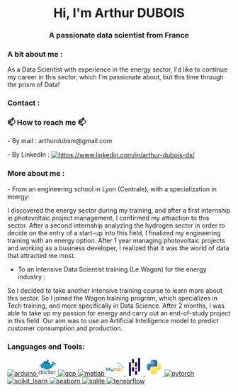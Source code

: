 <h1 align="center">Hi, I'm Arthur DUBOIS</h1>
<h3 align="center">A passionate data scientist from France</h3>


<h3 align="left"> A bit about me :</h3>
<p align="left">
As a Data Scientist with experience in the energy sector, I'd like to continue my career in this sector, which I'm passionate about, but this time through the prism of Data!

<h3 align="left"> Contact :</h3>

<h3 align="left"> 📫 How to reach me 📫 </h3>
- By mail : arthurdubsm@gmail.com
<p align="left">
- By LinkedIn : <a href="https://linkedin.com/in/https://www.linkedin.com/in/arthur-dubois-ds/" target="blank"><img align="center" src="https://raw.githubusercontent.com/rahuldkjain/github-profile-readme-generator/master/src/images/icons/Social/linked-in-alt.svg" alt="https://www.linkedin.com/in/arthur-dubois-ds/" height="30" width="40" /></a>
</p>

<h3 align="left"> More about me :</h3>
<p align="left">
- From an engineering school in Lyon (Centrale), with a specialization in energy: 

  
I discovered the energy sector during my training, and after a first internship in photovoltaic project management, I confirmed my attraction to this sector. After a second internship analyzing the hydrogen sector in order to decide on the entry of a start-up into this field, I finalized my engineering training with an energy option.
After 1 year managing photovoltaic projects and working as a business developer, I realized that it was the world of data that attracted me most. 


- To an intensive Data Scientist training (Le Wagon) for the energy industry :


So I decided to take another intensive training course to learn more about this sector. So I joined the Wagon training program, which specializes in Tech training, and more specifically in Data Science. After 2 months, I was able to take up my passion for energy and carry out an end-of-study project in this field. Our aim was to use an Artificial Intelligence model to predict customer consumption and production.
</p>

<h3 align="left">Languages and Tools:</h3>
<p align="left"> <a href="https://www.arduino.cc/" target="_blank" rel="noreferrer"> <img src="https://cdn.worldvectorlogo.com/logos/arduino-1.svg" alt="arduino" width="40" height="40"/> </a> <a href="https://www.docker.com/" target="_blank" rel="noreferrer"> <img src="https://raw.githubusercontent.com/devicons/devicon/master/icons/docker/docker-original-wordmark.svg" alt="docker" width="40" height="40"/> </a> <a href="https://cloud.google.com" target="_blank" rel="noreferrer"> <img src="https://www.vectorlogo.zone/logos/google_cloud/google_cloud-icon.svg" alt="gcp" width="40" height="40"/> </a> <a href="https://www.mathworks.com/" target="_blank" rel="noreferrer"> <img src="https://upload.wikimedia.org/wikipedia/commons/2/21/Matlab_Logo.png" alt="matlab" width="40" height="40"/> </a> <a href="https://www.mysql.com/" target="_blank" rel="noreferrer"> <img src="https://raw.githubusercontent.com/devicons/devicon/master/icons/mysql/mysql-original-wordmark.svg" alt="mysql" width="40" height="40"/> </a> <a href="https://pandas.pydata.org/" target="_blank" rel="noreferrer"> <img src="https://raw.githubusercontent.com/devicons/devicon/2ae2a900d2f041da66e950e4d48052658d850630/icons/pandas/pandas-original.svg" alt="pandas" width="40" height="40"/> </a> <a href="https://www.python.org" target="_blank" rel="noreferrer"> <img src="https://raw.githubusercontent.com/devicons/devicon/master/icons/python/python-original.svg" alt="python" width="40" height="40"/> </a> <a href="https://pytorch.org/" target="_blank" rel="noreferrer"> <img src="https://www.vectorlogo.zone/logos/pytorch/pytorch-icon.svg" alt="pytorch" width="40" height="40"/> </a> <a href="https://scikit-learn.org/" target="_blank" rel="noreferrer"> <img src="https://upload.wikimedia.org/wikipedia/commons/0/05/Scikit_learn_logo_small.svg" alt="scikit_learn" width="40" height="40"/> </a> <a href="https://seaborn.pydata.org/" target="_blank" rel="noreferrer"> <img src="https://seaborn.pydata.org/_images/logo-mark-lightbg.svg" alt="seaborn" width="40" height="40"/> </a> <a href="https://www.sqlite.org/" target="_blank" rel="noreferrer"> <img src="https://www.vectorlogo.zone/logos/sqlite/sqlite-icon.svg" alt="sqlite" width="40" height="40"/> </a> <a href="https://www.tensorflow.org" target="_blank" rel="noreferrer"> <img src="https://www.vectorlogo.zone/logos/tensorflow/tensorflow-icon.svg" alt="tensorflow" width="40" height="40"/> </a> </p>
